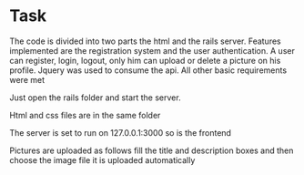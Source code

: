 # Task

The code is divided into two parts the html and the rails server.
Features implemented are the registration system and the user authentication.
A user can register, login, logout, only him can upload or delete a picture on his profile.
Jquery was used to consume the api.
All other basic requirements were met

Just open the rails folder and start the server.

Html and css files are in the same folder 

The server is set to run on 127.0.0.1:3000 so is the frontend

Pictures are uploaded as follows
fill the title and description boxes and then choose the image file
it is uploaded automatically

